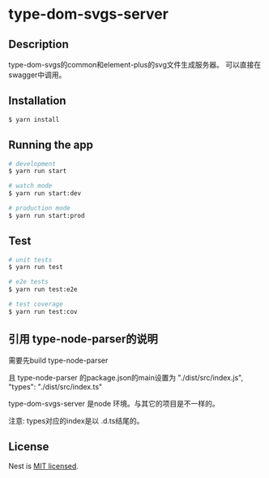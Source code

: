 # type-dom-svgs-server

## Description

type-dom-svgs的common和element-plus的svg文件生成服务器。
可以直接在swagger中调用。

## Installation

```bash
$ yarn install
```

## Running the app

```bash
# development
$ yarn run start

# watch mode
$ yarn run start:dev

# production mode
$ yarn run start:prod
```

## Test

```bash
# unit tests
$ yarn run test

# e2e tests
$ yarn run test:e2e

# test coverage
$ yarn run test:cov
```

## 引用 type-node-parser的说明
需要先build type-node-parser

且 type-node-parser 的package.json的main设置为 "./dist/src/index.js",
 "types": "./dist/src/index.ts"

type-dom-svgs-server 是node 环境。与其它的项目是不一样的。

注意: types对应的index是以 .d.ts结尾的。

## License

Nest is [MIT licensed](LICENSE).
